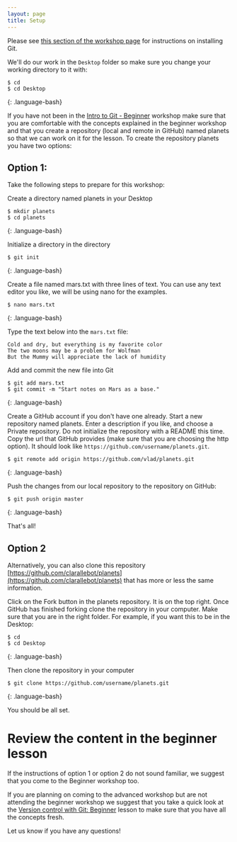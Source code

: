 ```yaml
---
layout: page
title: Setup
---
```


Please see [this section of the workshop page](https://osulp.github.io/workshop_intro_to_git/)
for instructions on installing Git.

We'll do our work in the `Desktop` folder so make sure you change your working directory to it with:

~~~
$ cd
$ cd Desktop
~~~
{: .language-bash}


If you have not been in the [Intro to Git - Beginner](https://osulp.github.io/git-beginner/) workshop make sure that you are comfortable with the concepts explained in the beginner workshop and that you create a repository (local and remote in GitHub) named planets so that we can work on it for the lesson. To create the repository planets you have two options:

## Option 1:
Take the following steps to prepare for this workshop:


Create a directory named planets in your Desktop
~~~
$ mkdir planets
$ cd planets
~~~
{: .language-bash}

Initialize a directory in the directory
~~~
$ git init
~~~
{: .language-bash}

Create a file named mars.txt with three lines of text. You can use any text editor you like, we will be using nano for the examples.
~~~
$ nano mars.txt
~~~
{: .language-bash}

Type the text below into the `mars.txt` file:

~~~
Cold and dry, but everything is my favorite color
The two moons may be a problem for Wolfman
But the Mummy will appreciate the lack of humidity
~~~

Add and commit the new file into Git

~~~
$ git add mars.txt
$ git commit -m "Start notes on Mars as a base."
~~~
{: .language-bash}

Create a GitHub account if you don't have one already. Start a new repository named planets. Enter a description if you like, and choose a Private repository. Do not initialize the repository with a README this time. Copy the url that GitHub provides (make sure that you are choosing the http option). It should look like `https://github.com/username/planets.git`.

~~~
$ git remote add origin https://github.com/vlad/planets.git
~~~
{: .language-bash}

Push the changes from our local repository to the repository on GitHub:

~~~
$ git push origin master
~~~
{: .language-bash}


That's all!

## Option 2
Alternatively, you can also clone this repository [https://github.com/clarallebot/planets](https://github.com/clarallebot/planets) that has more or less the same information. 

Click on the Fork button in the planets repository. It is on the top right. Once GitHub has finished forking clone the repository in your computer. Make sure that you are in the right folder. For example, if you want this to be in the Desktop:

~~~
$ cd
$ cd Desktop
~~~
{: .language-bash}

Then clone the repository in your computer

~~~
$ git clone https://github.com/username/planets.git
~~~
{: .language-bash}

You should be all set. 

# Review the content in the beginner lesson

If the instructions of option 1 or option 2 do not sound familiar, we suggest that you come to the Beginner workshop too. 

If you are planning on coming to the advanced workshop but are not attending the beginner workshop we suggest that you take a quick look at the [Version control with Git: Beginner](https://osulp.github.io/git-beginner/) lesson to make sure that you have all the concepts fresh. 

Let us know if you have any questions!

[workshop-setup]: https://carpentries.github.io/workshop-template/#git
